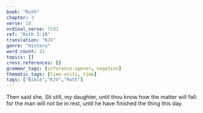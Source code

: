 ```yaml
---
book: "Ruth"
chapter: 3
verse: 18
ordinal_verse: 7191
ref: "Ruth 3:18"
translation: "KJV"
genre: "History"
word_count: 31
topics: []
cross_references: []
grammar_tags: [inference-opener, negation]
thematic_tags: [time-units, time]
tags: ["Bible","KJV","Ruth"]
---
```

Then said she, Sit still, my daughter, until thou know how the matter will fall: for the man will not be in rest, until he have finished the thing this day.
